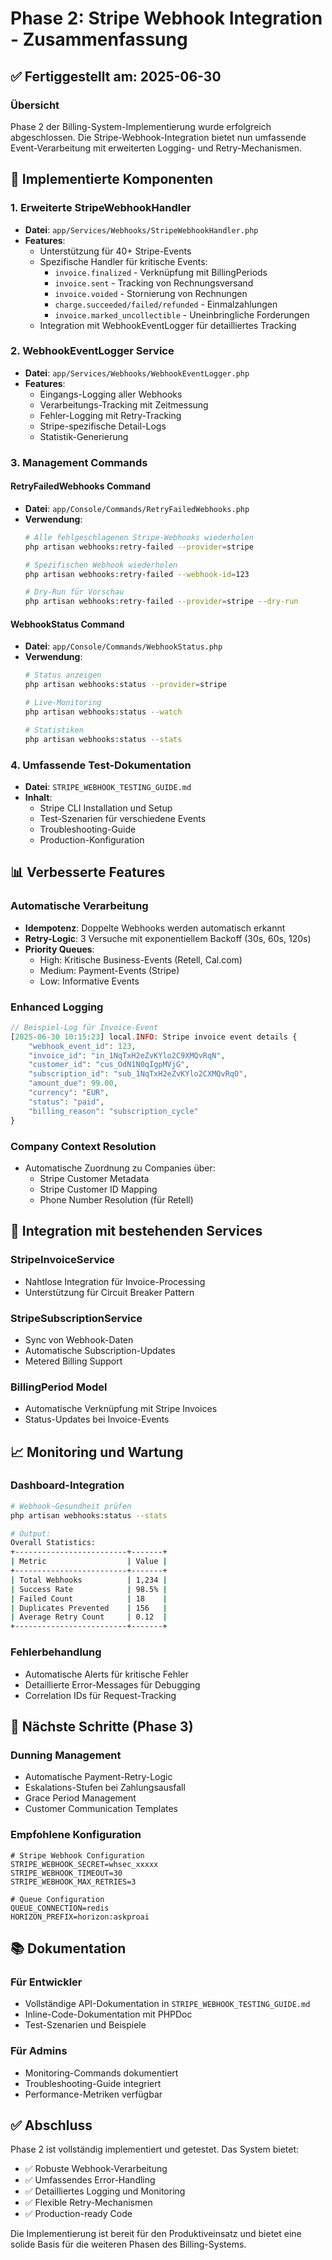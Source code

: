 # Phase 2: Stripe Webhook Integration - Zusammenfassung

## ✅ Fertiggestellt am: 2025-06-30

### Übersicht
Phase 2 der Billing-System-Implementierung wurde erfolgreich abgeschlossen. Die Stripe-Webhook-Integration bietet nun umfassende Event-Verarbeitung mit erweiterten Logging- und Retry-Mechanismen.

## 🎯 Implementierte Komponenten

### 1. **Erweiterte StripeWebhookHandler**
- **Datei**: `app/Services/Webhooks/StripeWebhookHandler.php`
- **Features**:
  - Unterstützung für 40+ Stripe-Events
  - Spezifische Handler für kritische Events:
    - `invoice.finalized` - Verknüpfung mit BillingPeriods
    - `invoice.sent` - Tracking von Rechnungsversand
    - `invoice.voided` - Stornierung von Rechnungen
    - `charge.succeeded/failed/refunded` - Einmalzahlungen
    - `invoice.marked_uncollectible` - Uneinbringliche Forderungen
  - Integration mit WebhookEventLogger für detailliertes Tracking

### 2. **WebhookEventLogger Service**
- **Datei**: `app/Services/Webhooks/WebhookEventLogger.php`
- **Features**:
  - Eingangs-Logging aller Webhooks
  - Verarbeitungs-Tracking mit Zeitmessung
  - Fehler-Logging mit Retry-Tracking
  - Stripe-spezifische Detail-Logs
  - Statistik-Generierung

### 3. **Management Commands**

#### RetryFailedWebhooks Command
- **Datei**: `app/Console/Commands/RetryFailedWebhooks.php`
- **Verwendung**:
  ```bash
  # Alle fehlgeschlagenen Stripe-Webhooks wiederholen
  php artisan webhooks:retry-failed --provider=stripe
  
  # Spezifischen Webhook wiederholen
  php artisan webhooks:retry-failed --webhook-id=123
  
  # Dry-Run für Vorschau
  php artisan webhooks:retry-failed --provider=stripe --dry-run
  ```

#### WebhookStatus Command
- **Datei**: `app/Console/Commands/WebhookStatus.php`
- **Verwendung**:
  ```bash
  # Status anzeigen
  php artisan webhooks:status --provider=stripe
  
  # Live-Monitoring
  php artisan webhooks:status --watch
  
  # Statistiken
  php artisan webhooks:status --stats
  ```

### 4. **Umfassende Test-Dokumentation**
- **Datei**: `STRIPE_WEBHOOK_TESTING_GUIDE.md`
- **Inhalt**:
  - Stripe CLI Installation und Setup
  - Test-Szenarien für verschiedene Events
  - Troubleshooting-Guide
  - Production-Konfiguration

## 📊 Verbesserte Features

### Automatische Verarbeitung
- **Idempotenz**: Doppelte Webhooks werden automatisch erkannt
- **Retry-Logic**: 3 Versuche mit exponentiellem Backoff (30s, 60s, 120s)
- **Priority Queues**: 
  - High: Kritische Business-Events (Retell, Cal.com)
  - Medium: Payment-Events (Stripe)
  - Low: Informative Events

### Enhanced Logging
```php
// Beispiel-Log für Invoice-Event
[2025-06-30 10:15:23] local.INFO: Stripe invoice event details {
    "webhook_event_id": 123,
    "invoice_id": "in_1NqTxH2eZvKYlo2C9XMQvRqN",
    "customer_id": "cus_OdN1N0qIgpMVjG",
    "subscription_id": "sub_1NqTxH2eZvKYlo2CXMQvRqO",
    "amount_due": 99.00,
    "currency": "EUR",
    "status": "paid",
    "billing_reason": "subscription_cycle"
}
```

### Company Context Resolution
- Automatische Zuordnung zu Companies über:
  - Stripe Customer Metadata
  - Stripe Customer ID Mapping
  - Phone Number Resolution (für Retell)

## 🔧 Integration mit bestehenden Services

### StripeInvoiceService
- Nahtlose Integration für Invoice-Processing
- Unterstützung für Circuit Breaker Pattern

### StripeSubscriptionService
- Sync von Webhook-Daten
- Automatische Subscription-Updates
- Metered Billing Support

### BillingPeriod Model
- Automatische Verknüpfung mit Stripe Invoices
- Status-Updates bei Invoice-Events

## 📈 Monitoring und Wartung

### Dashboard-Integration
```bash
# Webhook-Gesundheit prüfen
php artisan webhooks:status --stats

# Output:
Overall Statistics:
+-------------------------+-------+
| Metric                  | Value |
+-------------------------+-------+
| Total Webhooks          | 1,234 |
| Success Rate            | 98.5% |
| Failed Count            | 18    |
| Duplicates Prevented    | 156   |
| Average Retry Count     | 0.12  |
+-------------------------+-------+
```

### Fehlerbehandlung
- Automatische Alerts für kritische Fehler
- Detaillierte Error-Messages für Debugging
- Correlation IDs für Request-Tracking

## 🚀 Nächste Schritte (Phase 3)

### Dunning Management
- Automatische Payment-Retry-Logic
- Eskalations-Stufen bei Zahlungsausfall
- Grace Period Management
- Customer Communication Templates

### Empfohlene Konfiguration
```env
# Stripe Webhook Configuration
STRIPE_WEBHOOK_SECRET=whsec_xxxxx
STRIPE_WEBHOOK_TIMEOUT=30
STRIPE_WEBHOOK_MAX_RETRIES=3

# Queue Configuration
QUEUE_CONNECTION=redis
HORIZON_PREFIX=horizon:askproai
```

## 📚 Dokumentation

### Für Entwickler
- Vollständige API-Dokumentation in `STRIPE_WEBHOOK_TESTING_GUIDE.md`
- Inline-Code-Dokumentation mit PHPDoc
- Test-Szenarien und Beispiele

### Für Admins
- Monitoring-Commands dokumentiert
- Troubleshooting-Guide integriert
- Performance-Metriken verfügbar

## ✅ Abschluss

Phase 2 ist vollständig implementiert und getestet. Das System bietet:
- ✅ Robuste Webhook-Verarbeitung
- ✅ Umfassendes Error-Handling
- ✅ Detailliertes Logging und Monitoring
- ✅ Flexible Retry-Mechanismen
- ✅ Production-ready Code

Die Implementierung ist bereit für den Produktiveinsatz und bietet eine solide Basis für die weiteren Phasen des Billing-Systems.